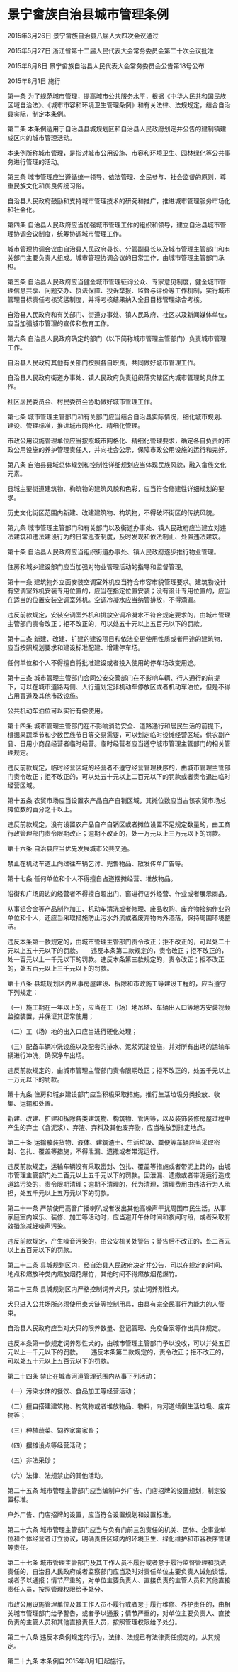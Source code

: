 # 景宁畲族自治县城市管理条例

2015年3月26日 景宁畲族自治县八届人大四次会议通过

2015年5月27日 浙江省第十二届人民代表大会常务委员会第二十次会议批准

2015年6月8日 景宁畲族自治县人民代表大会常务委员会公告第18号公布

2015年8月1日 施行

<!-- INFO END -->

第一条 为了规范城市管理，提高城市公共服务水平，根据《中华人民共和国民族区域自治法》、《城市市容和环境卫生管理条例》和有关法律、法规规定，结合自治县实际，制定本条例。

第二条 本条例适用于自治县县城规划区和自治县人民政府划定并公告的建制镇建成区内的城市管理活动。

本条例所称城市管理，是指对城市公用设施、市容和环境卫生、园林绿化等公共事务进行管理的活动。

第三条 城市管理应当遵循统一领导、依法管理、全民参与、社会监督的原则，尊重民族文化和优良传统习俗。

自治县人民政府鼓励和支持城市管理技术的研究和推广，推进城市管理服务市场化和社会化。

第四条 自治县人民政府应当加强城市管理工作的组织和领导，建立自治县城市管理协调会议制度，统筹协调城市管理工作。

城市管理协调会议由自治县人民政府县长、分管副县长以及城市管理主管部门和有关部门主要负责人组成。城市管理协调会议的日常工作，由城市管理主管部门承担。

第五条 自治县人民政府应当健全城市管理征询公众、专家意见制度，健全城市管理信息共享、问题交办、执法保障、投诉举报、监督与评价等工作机制，实行城市管理目标责任考核奖惩制度，并将考核结果纳入全县目标管理综合考核。

自治县人民政府和有关部门、街道办事处、镇人民政府、社区以及新闻媒体单位，应当加强城市管理的宣传和教育工作。

第六条 自治县人民政府确定的部门（以下简称城市管理主管部门）负责城市管理工作。

自治县人民政府其他有关部门按照各自职责，共同做好城市管理工作。

自治县人民政府街道办事处、镇人民政府负责组织落实辖区内城市管理的具体工作。

社区居民委员会、村民委员会协助做好城市管理工作。

第七条 城市管理主管部门和有关部门应当结合自治县实际情况，细化城市规划、建设、管理标准，推进城市网格化、精细化管理。

市政公用设施管理单位应当按照城市网格化、精细化管理要求，确定各自负责的市政公用设施的养护管理责任人，并向社会公示，保障市政公用设施的运行和完好。

第八条 自治县县域总体规划和控制性详细规划应当体现民族风貌，融入畲族文化元素。

县城主要街道建筑物、构筑物的建筑风貌和色彩，应当符合修建性详细规划的要求。

历史文化街区范围内新建、改建建筑物、构筑物，不得破坏街区的传统风貌。

第九条 城市管理主管部门和有关部门以及街道办事处、镇人民政府应当建立对违法建筑和违法建设行为的日常巡查制度，及时发现和依法制止、处置违法建筑。

第十条 自治县人民政府应当组织街道办事处、镇人民政府逐步推行物业管理。

住房和城乡建设部门应当加强对物业管理活动的指导和监督管理。

第十一条 建筑物外立面安装空调室外机应当符合市容市貌管理要求。建筑物设计有空调室外机安装专用位置的，应当在指定位置安装；没有设计专用位置的，应当在适当的位置安装空调室外机。空调冷凝水应当纳管排放，不得滴漏。

违反前款规定，安装空调室外机和排放空调冷凝水不符合规定要求的，由城市管理主管部门责令改正；拒不改正的，可以处五十元以上五百元以下的罚款。

第十二条 新建、改建、扩建的建设项目和依法变更使用性质或者用途的建筑物，应当按照规划要求和建设标准配建、增建停车场。

任何单位和个人不得擅自将批准建设或者投入使用的停车场改变用途。

第十三条 城市管理主管部门会同公安交警部门在不影响车辆、行人通行的前提下，可以在城市道路两侧、人行道划定非机动车停放区或者机动车泊位，但是不得占用盲道及其他市政设施。

公共机动车泊位可以实行有偿使用。

第十四条 城市管理主管部门在不影响消防安全、道路通行和居民生活的前提下，根据果蔬季节和少数民族节日等交易需要，可以划定临时设摊经营区域，供农副产品、日用小商品经营者临时经营。临时经营者应当遵守城市管理主管部门的相关管理规定。

违反前款规定，临时经营区域的经营者不遵守经营管理秩序的，由城市管理主管部门责令改正；拒不改正的，可以处五十元以上二百元以下的罚款或者责令退出临时经营区域。

第十五条 农贸市场应当设置农产品自产自销区域，其摊位数应当占该农贸市场总摊位数的百分之十以上。

违反前款规定，没有设置农产品自产自销区或者摊位设置不足规定数量的，由工商行政管理部门责令限期改正；逾期不改正的，处一万元以上三万元以下的罚款。

第十六条 自治县应当优先发展城市公共交通。

禁止在机动车道上向过往车辆乞讨、兜售物品、散发传单广告等。

第十七条 任何单位和个人不得擅自占道摆摊经营、堆放物品。

沿街和广场周边的经营者不得擅自超出门、窗进行店外经营、作业或者展示商品。

从事铝合金等产品制作加工、机动车清洗或者修理、废品收购、废弃物接纳作业的单位和个人，还应当采取措施防止污水外流或者废弃物向外洒落，保持周围环境整洁。

违反本条第一款规定的，由城市管理主管部门责令改正；拒不改正的，可以处二十元以上五十元以下的罚款。　　违反本条第二款规定的，责令改正；拒不改正的，处一百元以上一千元以下的罚款。违反本条第三款规定的，责令改正；拒不改正的，处五百元以上三千元以下的罚款。

第十八条 县城规划区内从事房屋建设、拆除和市政施工等建设工程的，应当遵守下列规定：

（一）施工期在一年以上的，应当在工（场）地吊塔、车辆出入口等地方安装视频监控装置，并保证其正常使用；

（二）工（场）地的出入口应当进行硬化处理；

（三）配备车辆冲洗设施以及配套的排水、泥浆沉淀设施，并对所有出场的运输车辆进行冲洗，确保净车出场。

违反前款规定的，由城市管理主管部门责令限期改正；拒不改正的，处五千元以上一万元以下的罚款。

第十九条 住房和城乡建设部门应当积极采取措施，推行生活垃圾分类投放、收集、运输和处置。

新建、改建、扩建和拆除各类建筑物、构筑物、管网等，以及装饰装修房屋过程中产生的弃土（含泥浆）、弃渣、弃料及其他废弃物，应当堆放到指定地点。

第二十条 运输散装货物、液体、建筑渣土、生活垃圾、粪便等车辆应当采取密封、包扎、覆盖等措施，不得泄漏、遗撒或者带泥运行。

违反前款规定，运输车辆没有采取密封、包扎、覆盖等措施或者带泥上路的，由城市管理主管部门处二百元以上五千元以下的罚款。因泄漏、遗撒或者带泥运行造成道路污染的，责令限期清理；逾期不清理的，代为清理，清理费用由违法行为人承担，处五千元以上五万元以下的罚款。

第二十一条 严禁使用高音广播喇叭或者发出其他高噪声干扰周围市民生活。从事家庭室内娱乐、装修、加工等活动时，应当避开午休时间和夜间时段，或者采取有效措施减轻噪声污染。

违反前款规定，产生噪音污染的，由公安机关处警告；警告后不改正的，处二百元以上五百元以下的罚款。

第二十二条 县城规划区内，经自治县人民政府决定并公告，可以在规定的时间、地点和燃放种类内燃放烟花爆竹，其他时间不得燃放烟花爆竹。

第二十三条 县城规划区内严格控制饲养犬只，禁止饲养烈性犬。

犬只进入公共场所必须使用束犬链等控制用具，由具有完全民事行为能力的人管束。

自治县人民政府应当对犬只的限养数量、登记管理、免疫备案等作出具体规定。

违反本条第一款规定饲养烈性犬的，由城市管理主管部门予以没收，可以并处五百元以上一千元以下的罚款。　　违反本条第二款规定的，责令改正；拒不改正的，可以处五十元以上五百元以下的罚款。

第二十四条 禁止在城市河道管理范围内从事下列活动：

（一）污染水体的餐饮、食品加工等经营活动；

（二）擅自搭建建筑物、构筑物或者堆放物品、物料，向河道倾倒生活垃圾、废弃物等；

（三）种植蔬菜、饲养家禽家畜；

（四）摆摊设点等经营活动；

（五）非法采砂；

（六）法律、法规禁止的其他活动。

第二十五条 城市管理主管部门应当编制户外广告、门店招牌的设置规划，制定设置标准。

户外广告、门店招牌的设置，应当符合设置规划和设置标准。

第二十六条 城市管理主管部门应当与负有门前三包责任的机关、团体、企事业单位和个体经营者订立协议，明确责任区域内的环境卫生、绿化维护和市容秩序管理等责任。

第二十七条 城市管理主管部门及其工作人员不履行或者怠于履行监督管理和执法责任的，自治县人民政府或者监察部门应当及时对责任单位主要负责人诫勉谈话，或者予以通报；情节严重的，对单位主要负责人、直接负责的主管人员和其他直接责任人员，按照管理权限给予处分。

市政公用设施管理单位及其工作人员不履行或者怠于履行维修、养护责任的，由相关城市管理部门给予警告，或者予以通报；情节严重的，对单位主要负责人、直接负责的主管人员和其他直接责任人员，按照管理权限给予处分。

第二十八条 违反本条例规定的行为，法律、法规已有法律责任规定的，从其规定。

第二十九条 本条例自2015年8月1日起施行。